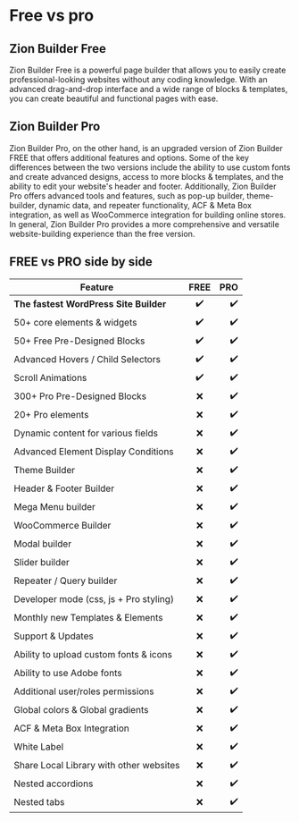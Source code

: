 # Free vs pro

## Zion Builder Free

Zion Builder Free is a powerful page builder that allows you to easily create professional-looking websites without any coding knowledge. With an advanced drag-and-drop interface and a wide range of blocks & templates, you can create beautiful and functional pages with ease.

## Zion Builder Pro

Zion Builder Pro, on the other hand, is an upgraded version of Zion Builder FREE that offers additional features and options. Some of the key differences between the two versions include the ability to use custom fonts and create advanced designs, access to more blocks & templates, and the ability to edit your website's header and footer. Additionally, Zion Builder Pro offers advanced tools and features, such as pop-up builder, theme-builder, dynamic data, and repeater functionality, ACF & Meta Box integration, as well as WooCommerce integration for building online stores. In general, Zion Builder Pro provides a more comprehensive and versatile website-building experience than the free version.

## FREE vs PRO side by side

| Feature        |      FREE      |  PRO |
| ------------- | :-----------: | ----: |
| **The fastest WordPress Site Builder**     | :heavy_check_mark: | :heavy_check_mark: |
| 50+ core elements & widgets      |   :heavy_check_mark:    |   :heavy_check_mark: |
| 50+ Free Pre-Designed Blocks |   :heavy_check_mark:    |    :heavy_check_mark: |
| Advanced Hovers / Child Selectors |   :heavy_check_mark:    |    :heavy_check_mark: |
| Scroll Animations |   :heavy_check_mark:    |    :heavy_check_mark: |
| 300+ Pro Pre-Designed Blocks |   :x:    |    :heavy_check_mark: |
| 20+ Pro elements |   :x:    |    :heavy_check_mark: |
| Dynamic content for various fields |   :x:    |    :heavy_check_mark: |
| Advanced Element Display Conditions |   :x:    |    :heavy_check_mark: |
| Theme Builder |   :x:    |    :heavy_check_mark: |
| Header & Footer Builder |   :x:    |    :heavy_check_mark: |
| Mega Menu builder |   :x:    |    :heavy_check_mark: |
| WooCommerce Builder |   :x:    |    :heavy_check_mark: |
| Modal builder |   :x:    |    :heavy_check_mark: |
| Slider builder |   :x:    |    :heavy_check_mark: |
| Repeater / Query builder |   :x:    |    :heavy_check_mark: |
| Developer mode (css, js + Pro styling) |   :x:    |    :heavy_check_mark: |
| Monthly new Templates & Elements |   :x:    |    :heavy_check_mark: |
| Support & Updates |   :x:    |    :heavy_check_mark: |
| Ability to upload custom fonts & icons |   :x:    |    :heavy_check_mark: |
| Ability to use Adobe fonts |   :x:    |    :heavy_check_mark: |
| Additional user/roles permissions |   :x:    |    :heavy_check_mark: |
| Global colors & Global gradients |   :x:    |    :heavy_check_mark: |
| ACF & Meta Box Integration |   :x:    |    :heavy_check_mark: |
| White Label |   :x:    |    :heavy_check_mark: |
| Share Local Library with other websites |   :x:    |    :heavy_check_mark: |
| Nested accordions |   :x:    |    :heavy_check_mark: |
| Nested tabs |   :x:    |    :heavy_check_mark: |
